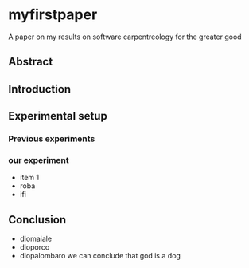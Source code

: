 # myfirstpaper
A paper on my results on software carpentreology for the greater good

## Abstract

## Introduction

## Experimental setup

### Previous experiments
### our experiment
- item 1
- roba
- ifi

## Conclusion
- diomaiale
- dioporco
- diopalombaro
we can conclude that god is a dog

